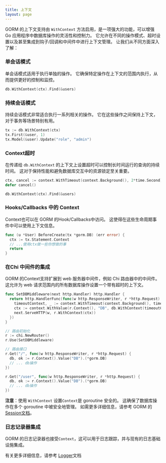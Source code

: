 ```yaml
---
title: 上下文
layout: page
---
```


GORM 的上下文支持由 `WithContext` 方法启用，是一项强大的功能，可以增强 Go 应用程序中数据库操作的灵活性和控制力。 它允许在不同的操作模式、超时设置以及甚至集成到钩子/回调和中间件中进行上下文管理。 让我们从不同方面深入了解：

### 单会话模式

单会话模式适用于执行单独的操作。 它确保特定操作在上下文的范围内执行，从而提供更好的控制和监控。

```go
db.WithContext(ctx).Find(&users)
```

### 持续会话模式

持续会话模式非常适合执行一系列相关的操作。 它在这些操作之间保持上下文，对于事务等场景特别有用。

```go
tx := db.WithContext(ctx)
tx.First(&user, 1)
tx.Model(&user).Update("role", "admin")
```

### Context超时

在传递给 `db.WithContext` 的上下文上设置超时可以控制长时间运行的查询的持续时间。 这对于保持性能和避免数据库交互中的资源锁定至关重要。

```go
ctx, cancel := context.WithTimeout(context.Background(), 2*time.Second)
defer cancel()

db.WithContext(ctx).Find(&users)
```

### Hooks/Callbacks 中的 Context

Context也可以在 GORM 的Hook/Callbacks中访问。 这使得在这些生命周期事件中可以使用上下文信息。

```go
func (u *User) BeforeCreate(tx *gorm.DB) (err error) {
  ctx := tx.Statement.Context
  // ...使用ctx做一些你想做的事
  return
}
```

### 在Chi 中间件的集成

GORM 的Context支持扩展到 web 服务器中间件，例如 Chi 路由器中的中间件。 这允许为 web 请求范围内的所有数据库操作设置一个带有超时的上下文。

```go
func SetDBMiddleware(next http.Handler) http.Handler {
  return http.HandlerFunc(func(w http.ResponseWriter, r *http.Request) {
    timeoutContext, _ := context.WithTimeout(context.Background(), time.Second)
    ctx := context.WithValue(r.Context(), "DB", db.WithContext(timeoutContext))
    next.ServeHTTP(w, r.WithContext(ctx))
  })
}

// 路由初始化
r := chi.NewRouter()
r.Use(SetDBMiddleware)

// 路由接口
r.Get("/", func(w http.ResponseWriter, r *http.Request) {
  db, ok := r.Context().Value("DB").(*gorm.DB)
  // ... db操作
})

r.Get("/user", func(w http.ResponseWriter, r *http.Request) {
  db, ok := r.Context().Value("DB").(*gorm.DB)
  // ... db操作
})
```

**注意**：使用 `WithContext` 设置`Context`是 goroutine 安全的。 这确保了数据库操作在多个 goroutine 中被安全地管理。 如需更多详细信息，请参考 GORM 的[Session文档](session.html)。

### 日志记录器集成

GORM 的日志记录器也接受`Context`，这可以用于日志跟踪，并与现有的日志基础设施集成。

有关更多详细信息，请参考 [Logger](logger.html)文档
